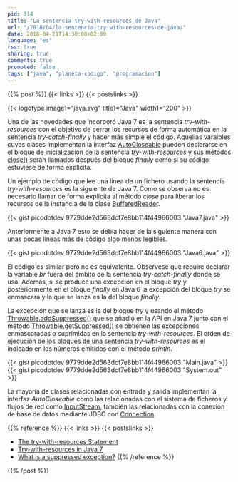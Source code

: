 ```yaml
---
pid: 314
title: "La sentencia try-with-resources de Java"
url: "/2018/04/la-sentencia-try-with-resources-de-java/"
date: 2018-04-21T14:30:00+02:00
language: "es"
rss: true
sharing: true
comments: true
promoted: false
tags: ["java", "planeta-codigo", "programacion"]
---
```


{{% post %}}
{{< links >}}
{{< postslinks >}}

{{< logotype image1="java.svg" title1="Java" width1="200" >}}

Una de las novedades que incorporó Java 7 es la sentencia _try-with-resources_ con el objetivo de cerrar los recursos de forma automática en la sentencia _try-catch-finally_ y hacer más simple el código. Aquellas varaibles cuyas clases implementan la interfaz [AutoCloseable](https://docs.oracle.com/javase/10/docs/api/java/lang/AutoCloseable.html) pueden declararse en el bloque de inicialización de la sentencia _try-with-resources_ y sus métodos [close()](https://docs.oracle.com/javase/10/docs/api/java/lang/AutoCloseable.html#close()) serán llamados después del bloque _finally_ como si su código estuviese de forma explícita.

Un ejemplo de código que lee una línea de un fichero usando la sentencia _try-with-resources_ es la siguiente de Java 7. Como se observa no es necesario llamar de forma explícita al método _close_ para liberar los recursos de la instancia de la clase [BufferedReader](https://docs.oracle.com/javase/10/docs/api/java/io/BufferedReader.html).

{{< gist picodotdev 9779dde2d563dcf7e8bb114f44966003 "Java7.java" >}}

Anteriormente a Java 7 esto se debía hacer de la siguiente manera con unas pocas lineas más de código algo menos legibles.

{{< gist picodotdev 9779dde2d563dcf7e8bb114f44966003 "Java6.java" >}}

El código es similar pero no es equivalente. Observesé que require declarar la variable _br_ fuera del ámbito de la sentencia _try-catch-finally_ donde se usa. Además, si se produce una excepción en el bloque _try_ y posteriormente en el bloque _finally_ en Java 6 la excepción del bloque _try_ se enmascara y la que se lanza es la del bloque _finally_. 

La excepción que se lanza es la del bloque _try_ y usando el método [Throwable.addSuppressed()](https://docs.oracle.com/javase/10/docs/api/java/lang/Throwable.html#addSuppressed(java.lang.Throwable)) que se añadió en la API en Java 7 junto con el método [Throwable.getSuppressed()](https://docs.oracle.com/javase/10/docs/api/java/lang/Throwable.html#getSuppressed()) se obtienen las excepciones enmascaradas o suprimidas en la sentencia _try-with-resources_. El orden de ejecución de los bloques de una sentencia _try-with-resources_ es el indicado en los números emitidos con el método _println_.

{{< gist picodotdev 9779dde2d563dcf7e8bb114f44966003 "Main.java" >}}
{{< gist picodotdev 9779dde2d563dcf7e8bb114f44966003 "System.out" >}}

La mayoría de clases relacionadas con entrada y salida implementan la interfaz _AutoCloseable_ como las relacionadas con el sistema de ficheros y flujos de red como [InputStream](https://docs.oracle.com/javase/10/docs/api/java/io/InputStream.html), también las relacionadas con la conexión de base de datos mediante JDBC con [Connection](https://docs.oracle.com/javase/10/docs/api/java/sql/Connection.html).

{{% reference %}}
{{< links >}}
{{< postslinks >}}
* [The try-with-resources Statement](https://docs.oracle.com/javase/tutorial/essential/exceptions/tryResourceClose.html)
* [Try-with-resources in Java 7](http://tutorials.jenkov.com/java-exception-handling/try-with-resources.html)
* [What is a suppressed exception?](https://stackoverflow.com/a/27033358)
{{% /reference %}}

{{% /post %}}
